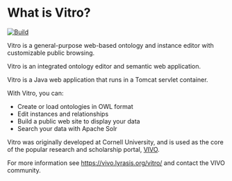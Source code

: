 # What is Vitro?

[![Build](https://github.com/vivo-project/Vitro/workflows/Build/badge.svg)](https://github.com/vivo-project/Vitro/actions?query=workflow%3ABuild)

Vitro is a general-purpose web-based ontology and instance editor with customizable public browsing. 

Vitro is an integrated ontology editor and semantic web application.

Vitro is a Java web application that runs in a Tomcat servlet container.

With Vitro, you can:

* Create or load ontologies in OWL format
* Edit instances and relationships
* Build a public web site to display your data
* Search your data with Apache Solr

Vitro was originally developed at Cornell University, and is used as the core of the popular
research and scholarship portal, [VIVO](https://lyrasis.org/vivo/).

For more information see <https://vivo.lyrasis.org/vitro/> and contact the VIVO community.  
